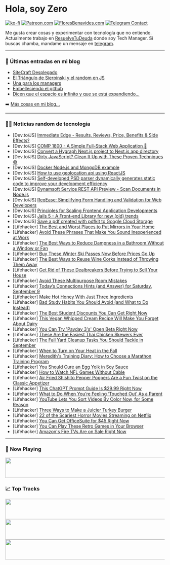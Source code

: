 # Hola, soy Zero

[![ko-fi](https://ko-fi.com/img/githubbutton_sm.svg)](https://ko-fi.com/J3J4N0LUK)
[![Patreon.com](https://img.shields.io/endpoint.svg?url=https%3A%2F%2Fshieldsio-patreon.vercel.app%2Fapi%3Fusername%3Dzerodragon%26type%3Dpatrons&style=for-the-badge)](https://patreon.com/zerodragon)
[![FloresBenavides.com](https://img.shields.io/website?down_message=oops&label=MiBlog&style=for-the-badge&up_message=online&url=https%3A%2F%2Ffloresbenavides.com)](https://floresbenavides.com)
[![Telegram Contact](https://img.shields.io/badge/escr%C3%ADbeme-ZeroDragon-%2326A5E4?style=for-the-badge&logo=telegram)](https://t.me/zerodragon)

Me gusta crear cosas y experimentar con tecnología que no entiendo.
Actualmente trabajo en [ResuelveTuDeuda](http://github.com/resuelve) donde soy Tech Manager.
Si buscas chamba, mandame un mensaje en [telegram](https://t.me/zerodragon).

---

### 📕 Últimas entradas en mi blog
<!-- BLOG-POST-LIST:START -->
- [SiteCraft Desplegado](https://floresbenavides.com/sitecraft-desplegado/)
- [El Triángulo de Sierpinski y el random en JS](https://floresbenavides.com/el-triangulo-de-sierpinski-y-el-random-en-js/)
- [Una para los managers](https://floresbenavides.com/una-para-los-managers/)
- [Embelleciendo el github](https://floresbenavides.com/embelleciendo-el-github/)
- [Dicen que el espacio es infinito y que se está expandiendo…](https://floresbenavides.com/dicen-que-el-espacio-es-infinito-y-que-se-esta-expandiendo/)
<!-- BLOG-POST-LIST:END -->

➡️ [Más cosas en mi blog...](https://floresbenavides.com)

---

### 👨‍💻 Noticias random de tecnología
<!-- TECH-POSTS:START -->
- [Dev.to/JS] [Immediate Edge - Results, Reviews, Price, Benefits &amp; Side Effects?](https://dev.to/immediatee66482/immediate-edge-results-reviews-price-benefits-side-effects-1g2e)
- [Dev.to/JS] [COMP 1800 - A Simple Full-Stack Web Application 🌱](https://dev.to/rjsgml/comp-1800-a-simple-full-stack-wep-application-5b4h)
- [Dev.to/JS] [Convert a Hygraph Next.js project to Next.js app directory](https://dev.to/brob/convert-a-hygraph-nextjs-project-to-nextjs-app-directory-beta-4m13)
- [Dev.to/JS] [Dirty JavaScript? Clean It Up with These Proven Techniques 😅](https://dev.to/the_harsha_dev/dirty-javascript-clean-it-up-with-these-proven-techniques-14a1)
- [Dev.to/JS] [Docker Node.js and MongoDB example](https://dev.to/tienbku/docker-nodejs-and-mongodb-example-doc)
- [Dev.to/JS] [How to use geolocation api using ReactJS](https://dev.to/choiruladamm/how-to-use-geolocation-api-using-reactjs-ndk)
- [Dev.to/JS] [Self-developed PSD parser dynamically generates static code to improve your development efficiency](https://dev.to/yuanmr/self-developed-psd-parser-dynamically-generates-static-code-to-improve-your-development-efficiency-200c)
- [Dev.to/JS] [Dynamsoft Service REST API Preview - Scan Documents in Node.js](https://dev.to/yushulx/dynamsoft-service-rest-api-preview-scan-documents-in-nodejs-8dl)
- [Dev.to/JS] [ReqEase: Simplifying Form Handling and Validation for Web Developers](https://dev.to/hichemtab-tech/reqease-simplifying-form-handling-and-validation-for-web-developers-2h4j)
- [Dev.to/JS] [Principles for Scaling Frontend Application Developments](https://dev.to/hashcode01/principles-for-scaling-frontend-application-developments-2kja)
- [Dev.to/JS] [Jails 5 - A Front-end Library for new &lpar;old&rpar; trends](https://dev.to/javiani/jails-5-a-front-end-library-for-new-old-trends-e97)
- [Dev.to/JS] [Save a pdf created with pdfkit to Google Cloud Storage](https://dev.to/blikblum/save-a-pdf-created-with-pdfkit-to-google-cloud-storage-1pob)
- [Lifehacker] [The Best and Worst Places to Put Mirrors in Your Home](https://lifehacker.com/the-best-and-worst-places-to-put-mirrors-in-your-home-1850819977)
- [Lifehacker] [Avoid These Phrases That Make You Sound Inexperienced at Work](https://lifehacker.com/avoid-these-phrases-that-make-you-sound-inexperienced-a-1850819962)
- [Lifehacker] [The Best Ways to Reduce Dampness in a Bathroom Without a Window or Fan](https://lifehacker.com/the-best-ways-to-reduce-dampness-in-a-bathroom-without-1850819953)
- [Lifehacker] [Buy These Winter Ski Passes Now Before Prices Go Up](https://lifehacker.com/best-winter-ski-pass-deals-2023-2024-1850767195)
- [Lifehacker] [The Best Ways to Reuse Wine Corks Instead of Throwing Them Away](https://lifehacker.com/the-best-ways-to-reuse-wine-corks-instead-of-throwing-t-1850820054)
- [Lifehacker] [Get Rid of These Dealbreakers Before Trying to Sell Your House](https://lifehacker.com/get-rid-of-these-dealbreakers-before-trying-to-sell-you-1850820044)
- [Lifehacker] [Avoid These Multipurpose Room Mistakes](https://lifehacker.com/avoid-these-multipurpose-room-mistakes-1850820035)
- [Lifehacker] [Today’s Connections Hints &lpar;and Answer&rpar; for Saturday, September 9](https://lifehacker.com/connections-answer-today-september-9-2023-1850817171)
- [Lifehacker] [Make Hot Honey With Just Three Ingredients](https://lifehacker.com/easy-hot-honey-recipe-1850819440)
- [Lifehacker] [Bad Study Habits You Should Avoid &lpar;and What to Do Instead&rpar;](https://lifehacker.com/bad-study-habits-you-should-avoid-and-what-to-do-inste-1850818992)
- [Lifehacker] [The Best Student Discounts You Can Get Right Now](https://lifehacker.com/the-best-student-discounts-1850409952)
- [Lifehacker] [This Vegan Whipped Cream Recipe Will Make You Forget About Dairy](https://lifehacker.com/vegan-whipped-cream-recipe-1850819905)
- [Lifehacker] [You Can Try &#39;Payday 3&#39;s&#39; Open Beta Right Now](https://lifehacker.com/you-can-try-payday-3s-open-beta-right-now-1850819129)
- [Lifehacker] [These Are the Easiest Thai Chicken Skewers Ever](https://lifehacker.com/easy-thai-chicken-skewers-recipe-1849376133)
- [Lifehacker] [The Fall Yard Cleanup Tasks You Should Tackle in September](https://lifehacker.com/fall-yard-cleanup-september-1850819047)
- [Lifehacker] [When to Turn on Your Heat in the Fall](https://lifehacker.com/when-to-turn-on-your-heat-in-the-fall-1850819421)
- [Lifehacker] [Meredith&#39;s Training Diary: How to Choose a Marathon Training Program](https://lifehacker.com/how-to-choose-a-marathon-training-program-1850819139)
- [Lifehacker] [You Should Cure an Egg Yolk in Soy Sauce](https://lifehacker.com/you-should-cure-an-egg-yolk-in-soy-sauce-1850349485)
- [Lifehacker] [How to Watch NFL Games Without Cable](https://lifehacker.com/how-to-stream-nfl-games-without-cable-1849538243)
- [Lifehacker] [Air Fried Shishito Pepper Poppers Are a Fun Twist on the Classic Appetizer](https://lifehacker.com/shishito-pepper-poppers-air-fryer-recipe-1850818664)
- [Lifehacker] [This ChatGPT Prompt Guide Is $29.99 Right Now](https://lifehacker.com/this-chatgpt-prompt-guide-is-29-99-right-now-1850814389)
- [Lifehacker] [What to Do When You’re Feeling ‘Touched Out’ As a Parent](https://lifehacker.com/what-to-do-when-you-re-feeling-touched-out-as-a-paren-1850818344)
- [Lifehacker] [YouTube Lets You Sort Videos By Color Now, for Some Reason](https://lifehacker.com/youtube-lets-you-sort-videos-by-color-now-for-some-rea-1850818142)
- [Lifehacker] [Three Ways to Make a Juicier Turkey Burger](https://lifehacker.com/three-ways-to-make-a-juicier-turkey-burger-1850815301)
- [Lifehacker] [22 of the Scariest Horror Movies Streaming on Netflix](https://lifehacker.com/best-horror-movies-netflix-1850812430)
- [Lifehacker] [You Can Get OfficeSuite for $45 Right Now](https://lifehacker.com/you-can-get-officesuite-for-45-right-now-1850806613)
- [Lifehacker] [You Can Play These Retro Games in Your Browser](https://lifehacker.com/best-retro-browser-games-1850815840)
- [Lifehacker] [Amazon&#39;s Fire TVs Are on Sale Right Now](https://lifehacker.com/amazons-fire-tvs-are-on-sale-right-now-1850815282)<!-- TECH-POSTS:END -->

---

### 🎵 Now Playing
<a href="https://spotify-now-playing-dun.vercel.app/now-playing?open"><img src="https://spotify-now-playing-dun.vercel.app/now-playing" width="540" height="64"></a>

### 📈 Top Tracks
<a href="https://spotify-now-playing-dun.vercel.app/top-tracks?i=1&open"><img src="https://spotify-now-playing-dun.vercel.app/top-tracks?i=1" width="540" height="64"></a>
<a href="https://spotify-now-playing-dun.vercel.app/top-tracks?i=2&open"><img src="https://spotify-now-playing-dun.vercel.app/top-tracks?i=2" width="540" height="64"></a>
<a href="https://spotify-now-playing-dun.vercel.app/top-tracks?i=3&open"><img src="https://spotify-now-playing-dun.vercel.app/top-tracks?i=3" width="540" height="64"></a>
